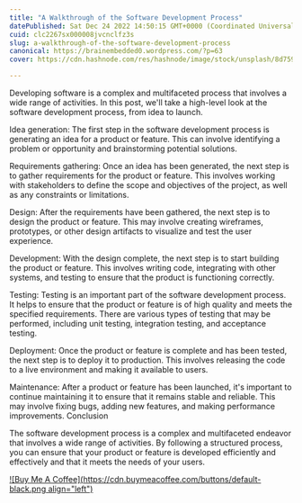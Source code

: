 ```yaml
---
title: "A Walkthrough of the Software Development Process"
datePublished: Sat Dec 24 2022 14:50:15 GMT+0000 (Coordinated Universal Time)
cuid: clc2267sx000008jvcnclfz3s
slug: a-walkthrough-of-the-software-development-process
canonical: https://brainembedded0.wordpress.com/?p=63
cover: https://cdn.hashnode.com/res/hashnode/image/stock/unsplash/8d75988f9532ca6ed940c485c6afcc4e.jpeg

---
```


Developing software is a complex and multifaceted process that involves a wide range of activities. In this post, we'll take a high-level look at the software development process, from idea to launch.

Idea generation: The first step in the software development process is generating an idea for a product or feature. This can involve identifying a problem or opportunity and brainstorming potential solutions.

Requirements gathering: Once an idea has been generated, the next step is to gather requirements for the product or feature. This involves working with stakeholders to define the scope and objectives of the project, as well as any constraints or limitations.

Design: After the requirements have been gathered, the next step is to design the product or feature. This may involve creating wireframes, prototypes, or other design artifacts to visualize and test the user experience.

Development: With the design complete, the next step is to start building the product or feature. This involves writing code, integrating with other systems, and testing to ensure that the product is functioning correctly.

Testing: Testing is an important part of the software development process. It helps to ensure that the product or feature is of high quality and meets the specified requirements. There are various types of testing that may be performed, including unit testing, integration testing, and acceptance testing.

Deployment: Once the product or feature is complete and has been tested, the next step is to deploy it to production. This involves releasing the code to a live environment and making it available to users.

Maintenance: After a product or feature has been launched, it's important to continue maintaining it to ensure that it remains stable and reliable. This may involve fixing bugs, adding new features, and making performance improvements. Conclusion

The software development process is a complex and multifaceted endeavor that involves a wide range of activities. By following a structured process, you can ensure that your product or feature is developed efficiently and effectively and that it meets the needs of your users.

[![Buy Me A Coffee](https://cdn.buymeacoffee.com/buttons/default-black.png align="left")](https://www.buymeacoffee.com/yelk11)